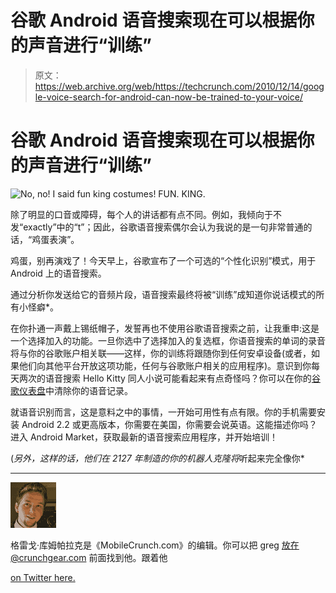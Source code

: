 # 谷歌 Android 语音搜索现在可以根据你的声音进行“训练”

> 原文：<https://web.archive.org/web/https://techcrunch.com/2010/12/14/google-voice-search-for-android-can-now-be-trained-to-your-voice/>

# 谷歌 Android 语音搜索现在可以根据你的声音进行“训练”

![](img/03efc2d6f67be4607b9a779f643a3ac2.png "No, no! I said fun king costumes! FUN. KING.")

除了明显的口音或障碍，每个人的讲话都有点不同。例如，我倾向于不发“exactly”中的“t”；因此，谷歌语音搜索偶尔会认为我说的是一句非常普通的话，“鸡蛋表演”。

鸡蛋，别再演戏了！今天早上，谷歌宣布了一个可选的“个性化识别”模式，用于 Android 上的语音搜索。

通过分析你发送给它的音频片段，语音搜索最终将被“训练”成知道你说话模式的所有小怪癖*。

在你扑通一声戴上锡纸帽子，发誓再也不使用谷歌语音搜索之前，让我重申:这是一个选择加入的功能。一旦你选中了选择加入的复选框，你语音搜索的单词的录音将与你的谷歌账户相关联——这样，你的训练将跟随你到任何安卓设备(或者，如果他们向其他平台开放这项功能，任何与谷歌账户相关的应用程序)。意识到你每天两次的语音搜索 Hello Kitty 同人小说可能看起来有点奇怪吗？你可以在你的[谷歌仪表盘](https://web.archive.org/web/20230326022333/https://www.google.com/dashboard)中清除你的语音记录。

就语音识别而言，这是意料之中的事情，一开始可用性有点有限。你的手机需要安装 Android 2.2 或更高版本，你需要在美国，你需要会说英语。这能描述你吗？进入 Android Market，获取最新的语音搜索应用程序，并开始培训！

(*另外，这样的话，他们在 2127 年制造的你的机器人克隆将*听起来完全像你*

* * *

![](img/ea72b174f9a85b63f766b28decb3a6b8.png)

格雷戈·库姆帕拉克是《MobileCrunch.com》的编辑。你可以把 greg 放在@crunchgear.com 前面找到他。跟着他

[on Twitter here.](https://web.archive.org/web/20230326022333/http://www.twitter.com/grg)